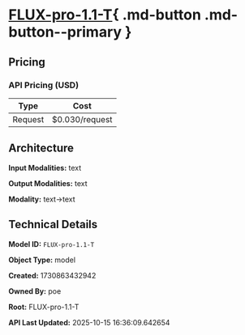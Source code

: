 # [FLUX-pro-1.1-T](https://poe.com/FLUX-pro-1.1-T){ .md-button .md-button--primary }

## Pricing

### API Pricing (USD)

| Type | Cost |
|------|------|
| Request | $0.030/request |

## Architecture

**Input Modalities:** text

**Output Modalities:** text

**Modality:** text->text


## Technical Details

**Model ID:** `FLUX-pro-1.1-T`

**Object Type:** model

**Created:** 1730863432942

**Owned By:** poe

**Root:** FLUX-pro-1.1-T

**API Last Updated:** 2025-10-15 16:36:09.642654
